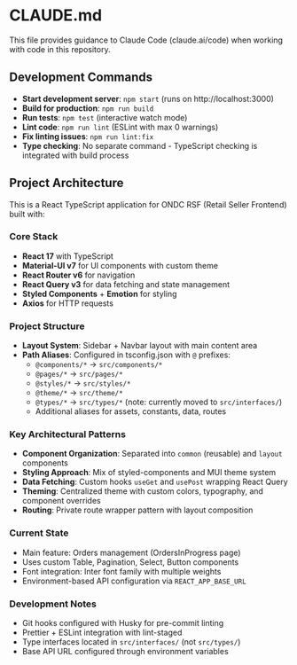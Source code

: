# CLAUDE.md

This file provides guidance to Claude Code (claude.ai/code) when working with code in this repository.

## Development Commands

- **Start development server**: `npm start` (runs on http://localhost:3000)
- **Build for production**: `npm run build`
- **Run tests**: `npm test` (interactive watch mode)
- **Lint code**: `npm run lint` (ESLint with max 0 warnings)
- **Fix linting issues**: `npm run lint:fix`
- **Type checking**: No separate command - TypeScript checking is integrated with build process

## Project Architecture

This is a React TypeScript application for ONDC RSF (Retail Seller Frontend) built with:

### Core Stack

- **React 17** with TypeScript
- **Material-UI v7** for UI components with custom theme
- **React Router v6** for navigation
- **React Query v3** for data fetching and state management
- **Styled Components** + **Emotion** for styling
- **Axios** for HTTP requests

### Project Structure

- **Layout System**: Sidebar + Navbar layout with main content area
- **Path Aliases**: Configured in tsconfig.json with `@` prefixes:
  - `@components/*` → `src/components/*`
  - `@pages/*` → `src/pages/*`
  - `@styles/*` → `src/styles/*`
  - `@theme/*` → `src/theme/*`
  - `@types/*` → `src/types/*` (note: currently moved to `src/interfaces/`)
  - Additional aliases for assets, constants, data, routes

### Key Architectural Patterns

- **Component Organization**: Separated into `common` (reusable) and `layout` components
- **Styling Approach**: Mix of styled-components and MUI theme system
- **Data Fetching**: Custom hooks `useGet` and `usePost` wrapping React Query
- **Theming**: Centralized theme with custom colors, typography, and component overrides
- **Routing**: Private route wrapper pattern with layout composition

### Current State

- Main feature: Orders management (OrdersInProgress page)
- Uses custom Table, Pagination, Select, Button components
- Font integration: Inter font family with multiple weights
- Environment-based API configuration via `REACT_APP_BASE_URL`

### Development Notes

- Git hooks configured with Husky for pre-commit linting
- Prettier + ESLint integration with lint-staged
- Type interfaces located in `src/interfaces/` (not `src/types/`)
- Base API URL configured through environment variables

